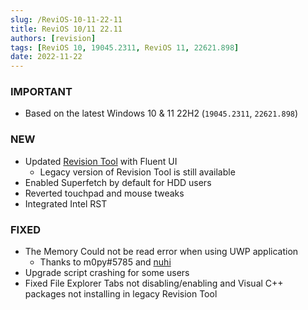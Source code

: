 ```yaml
---
slug: /ReviOS-10-11-22-11
title: ReviOS 10/11 22.11
authors: [revision]
tags: [ReviOS 10, 19045.2311, ReviOS 11, 22621.898]
date: 2022-11-22
---
```


### IMPORTANT
- Based on the latest Windows 10 & 11 22H2 (`19045.2311`, `22621.898`)

### NEW
- Updated [Revision Tool](https://github.com/MeetRevision/revision-tool) with Fluent UI
  - Legacy version of Revision Tool is still available
- Enabled Superfetch by default for HDD users
- Reverted touchpad and mouse tweaks
- Integrated Intel RST

### FIXED
- The Memory Could not be read error when using UWP application
  - Thanks to m0py#5785 and [nuhi](https://www.ntlite.com/)
- Upgrade script crashing for some users
- Fixed File Explorer Tabs not disabling/enabling and Visual C++ packages not installing in legacy Revision Tool